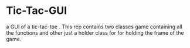 # Tic-Tac-GUI
a GUI of a tic-tac-toe . This rep contains two classes game containing all the functions and other just a holder class for for holding the frame of the game.
